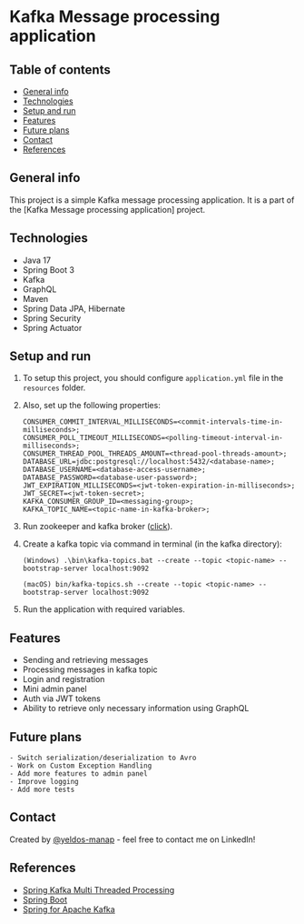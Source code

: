 # Kafka Message processing application

## Table of contents
* [General info](#general-info)
* [Technologies](#technologies)
* [Setup and run](#setup-and-run)
* [Features](#features)
* [Future plans](#future-plans)
* [Contact](#contact)
* [References](#references)

## General info 
This project is a simple Kafka message processing application. It is a part of the [Kafka Message processing application]
project.

## Technologies
* Java 17
* Spring Boot 3
* Kafka
* GraphQL
* Maven
* Spring Data JPA, Hibernate
* Spring Security
* Spring Actuator

## Setup and run
1. To setup this project, you should configure `application.yml` file in the `resources` folder.

2. Also, set up the following properties:
    ```
    CONSUMER_COMMIT_INTERVAL_MILLISECONDS=<commit-intervals-time-in-milliseconds>;
    CONSUMER_POLL_TIMEOUT_MILLISECONDS=<polling-timeout-interval-in-milliseconds>;
    CONSUMER_THREAD_POOL_THREADS_AMOUNT=<thread-pool-threads-amount>;
    DATABASE_URL=jdbc:postgresql://localhost:5432/<database-name>;
    DATABASE_USERNAME=<database-access-username>;
    DATABASE_PASSWORD=<database-user-password>;
    JWT_EXPIRATION_MILLISECONDS=<jwt-token-expiration-in-milliseconds>;
    JWT_SECRET=<jwt-token-secret>;
    KAFKA_CONSUMER_GROUP_ID=<messaging-group>;
    KAFKA_TOPIC_NAME=<topic-name-in-kafka-broker>;
    ```
3. Run zookeeper and kafka broker ([click](https://kafka.apache.org/quickstart)).
4. Create a kafka topic via command in terminal (in the kafka directory):
    ```
    (Windows) .\bin\kafka-topics.bat --create --topic <topic-name> --bootstrap-server localhost:9092
    
    (macOS) bin/kafka-topics.sh --create --topic <topic-name> --bootstrap-server localhost:9092
    ```
5. Run the application with required variables.

## Features
 - Sending and retrieving messages
 - Processing messages in kafka topic
 - Login and registration
 - Mini admin panel
 - Auth via JWT tokens
 - Ability to retrieve only necessary information using GraphQL

## Future plans
    - Switch serialization/deserialization to Avro
    - Work on Custom Exception Handling
    - Add more features to admin panel
    - Improve logging
    - Add more tests

## Contact
Created by [@yeldos-manap](
https://www.linkedin.com/in/yeldos-manap
) - feel free to contact me on LinkedIn!

## References
* [Spring Kafka Multi Threaded Processing](https://www.confluent.io/blog/kafka-consumer-multi-threaded-messaging/)
* [Spring Boot](https://spring.io/projects/spring-boot)
* [Spring for Apache Kafka](https://docs.spring.io/spring-boot/docs/3.0.10/reference/htmlsingle/#messaging.kafka)